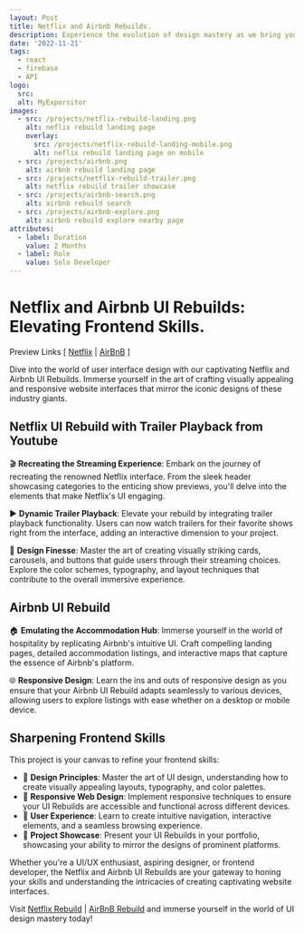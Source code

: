 ```yaml
---
layout: Post
title: Netflix and Airbnb Rebuilds.
description: Experience the evolution of design mastery as we bring you the Netflix and Airbnb UI rebuilds. Immerse yourself in the world of user interface design as we meticulously recreate the captivating interfaces of these industry giants. From Netflix's sleek streaming experience to Airbnb's intuitive accommodation hub, our projects showcase the power of responsive design, captivating visuals, and interactive elements. Elevate your frontend skills and explore the art of UI design with our dynamic recreations that pay homage to the best in the business
date: '2022-11-21'
tags:
  - react
  - firebase
  - API
logo:
  src: 
  alt: MyExporsitor
images:
  - src: /projects/netflix-rebuild-landing.png
    alt: neflix rebuild landing page
    overlay:
      src: /projects/netflix-rebuild-landing-mobile.png
      alt: neflix rebuild landing page on mobile
  - src: /projects/airbnb.png
    alt: airbnb rebuild landing page
  - src: /projects/netflix-rebuild-trailer.png
    alt: netflix rebuild trailer showcase
  - src: /projects/airbnb-search.png
    alt: airbnb rebuild search 
  - src: /projects/airbnb-explore.png
    alt: airbnb rebuild explore nearby page
attributes:
  - label: Duration
    value: 2 Months
  - label: Role
    value: Solo Developer
---
```


# Netflix and Airbnb UI Rebuilds: Elevating Frontend Skills. 

Preview Links [ [Netflix](https://netflix-clone-743e0.web.app/) | [AirBnB](https://air-bnb-clone-4b0bd.web.app/) ]

Dive into the world of user interface design with our captivating Netflix and Airbnb UI Rebuilds. Immerse yourself in the art of crafting visually appealing and responsive website interfaces that mirror the iconic designs of these industry giants.

## Netflix UI Rebuild with Trailer Playback from Youtube

🎬 **Recreating the Streaming Experience**: Embark on the journey of recreating the renowned Netflix interface. From the sleek header showcasing categories to the enticing show previews, you'll delve into the elements that make Netflix's UI engaging.

▶️ **Dynamic Trailer Playback**: Elevate your rebuild by integrating trailer playback functionality. Users can now watch trailers for their favorite shows right from the interface, adding an interactive dimension to your project.

🎨 **Design Finesse**: Master the art of creating visually striking cards, carousels, and buttons that guide users through their streaming choices. Explore the color schemes, typography, and layout techniques that contribute to the overall immersive experience.

## Airbnb UI Rebuild

🏠 **Emulating the Accommodation Hub**: Immerse yourself in the world of hospitality by replicating Airbnb's intuitive UI. Craft compelling landing pages, detailed accommodation listings, and interactive maps that capture the essence of Airbnb's platform.

🌐 **Responsive Design**: Learn the ins and outs of responsive design as you ensure that your Airbnb UI Rebuild adapts seamlessly to various devices, allowing users to explore listings with ease whether on a desktop or mobile device.

## Sharpening Frontend Skills

This project is your canvas to refine your frontend skills:

- 🎨 **Design Principles**: Master the art of UI design, understanding how to create visually appealing layouts, typography, and color palettes.
- 📱 **Responsive Web Design**: Implement responsive techniques to ensure your UI Rebuilds are accessible and functional across different devices.
- 🚀 **User Experience**: Learn to create intuitive navigation, interactive elements, and a seamless browsing experience.
- 🎉 **Project Showcase**: Present your UI Rebuilds in your portfolio, showcasing your ability to mirror the designs of prominent platforms.

Whether you're a UI/UX enthusiast, aspiring designer, or frontend developer, the Netflix and Airbnb UI Rebuilds are your gateway to honing your skills and understanding the intricacies of creating captivating website interfaces.

Visit [Netflix Rebuild](https://netflix-clone-743e0.web.app/) | [AirBnB Rebuild](https://air-bnb-clone-4b0bd.web.app/) and immerse yourself in the world of UI design mastery today!
